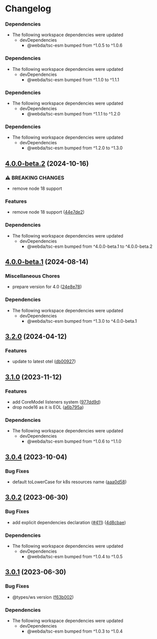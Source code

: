 # Changelog

### Dependencies

* The following workspace dependencies were updated
  * devDependencies
    * @webda/tsc-esm bumped from ^1.0.5 to ^1.0.6

### Dependencies

* The following workspace dependencies were updated
  * devDependencies
    * @webda/tsc-esm bumped from ^1.1.0 to ^1.1.1

### Dependencies

* The following workspace dependencies were updated
  * devDependencies
    * @webda/tsc-esm bumped from ^1.1.1 to ^1.2.0

### Dependencies

* The following workspace dependencies were updated
  * devDependencies
    * @webda/tsc-esm bumped from ^1.2.0 to ^1.3.0

## [4.0.0-beta.2](https://github.com/loopingz/webda.io/compare/workout-v4.0.0-beta.1...workout-v4.0.0-beta.2) (2024-10-16)


### ⚠ BREAKING CHANGES

* remove node 18 support

### Features

* remove node 18 support ([44e7de2](https://github.com/loopingz/webda.io/commit/44e7de29fbc40df9cfb9a707f58bc08d421a3ac1))


### Dependencies

* The following workspace dependencies were updated
  * devDependencies
    * @webda/tsc-esm bumped from ^4.0.0-beta.1 to ^4.0.0-beta.2

## [4.0.0-beta.1](https://github.com/loopingz/webda.io/compare/workout-v3.2.0...workout-v4.0.0-beta.1) (2024-08-14)


### Miscellaneous Chores

* prepare version for 4.0 ([24e8e78](https://github.com/loopingz/webda.io/commit/24e8e789b8e4ac2364ac0d1669b115237ff4be6d))


### Dependencies

* The following workspace dependencies were updated
  * devDependencies
    * @webda/tsc-esm bumped from ^1.3.0 to ^4.0.0-beta.1

## [3.2.0](https://github.com/loopingz/webda.io/compare/workout-v3.1.3...workout-v3.2.0) (2024-04-12)


### Features

* update to latest otel ([db00927](https://github.com/loopingz/webda.io/commit/db00927fa3bc442b21aac2a970b0da33b6c845b6))

## [3.1.0](https://github.com/loopingz/webda.io/compare/workout-v3.0.4...workout-v3.1.0) (2023-11-12)


### Features

* add CoreModel listeners system ([977dd9d](https://github.com/loopingz/webda.io/commit/977dd9d8a04f5b3e6d19f09f8755277b26242a18))
* drop node16 as it is EOL ([a6b795a](https://github.com/loopingz/webda.io/commit/a6b795a76e5089a0cf81269c49e00131bc17c1a9))


### Dependencies

* The following workspace dependencies were updated
  * devDependencies
    * @webda/tsc-esm bumped from ^1.0.6 to ^1.1.0

## [3.0.4](https://github.com/loopingz/webda.io/compare/workout-v3.0.3...workout-v3.0.4) (2023-10-04)


### Bug Fixes

* default toLowerCase for k8s resources name ([aaa0d58](https://github.com/loopingz/webda.io/commit/aaa0d5844f12532d2eb3a5813968a730deb4d4d0))

## [3.0.2](https://github.com/loopingz/webda.io/compare/workout-v3.0.1...workout-v3.0.2) (2023-06-30)


### Bug Fixes

* add explicit dependencies declaration ([#411](https://github.com/loopingz/webda.io/issues/411)) ([4d8cbae](https://github.com/loopingz/webda.io/commit/4d8cbae4d6d31b62df98832591bc97ca77ae6a69))


### Dependencies

* The following workspace dependencies were updated
  * devDependencies
    * @webda/tsc-esm bumped from ^1.0.4 to ^1.0.5

## [3.0.1](https://github.com/loopingz/webda.io/compare/workout-v3.0.0...workout-v3.0.1) (2023-06-30)


### Bug Fixes

* @types/ws version ([f63b002](https://github.com/loopingz/webda.io/commit/f63b0025b72f96f4282fbd30232f02164134ed5e))


### Dependencies

* The following workspace dependencies were updated
  * devDependencies
    * @webda/tsc-esm bumped from ^1.0.3 to ^1.0.4
